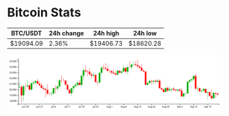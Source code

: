 # Bitcoin Stats

BTC/USDT|24h change|24h high|24h low|
|---|---|---|---|
|$19094.09|2.36%|$19406.73|$18620.28|

<img src="./chart.svg">
